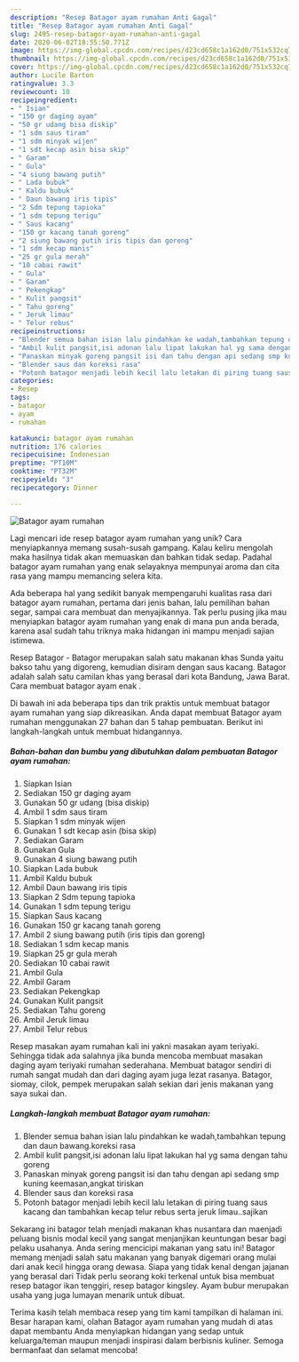 ```yaml
---
description: "Resep Batagor ayam rumahan Anti Gagal"
title: "Resep Batagor ayam rumahan Anti Gagal"
slug: 2495-resep-batagor-ayam-rumahan-anti-gagal
date: 2020-06-02T18:55:50.771Z
image: https://img-global.cpcdn.com/recipes/d23cd658c1a162d0/751x532cq70/batagor-ayam-rumahan-foto-resep-utama.jpg
thumbnail: https://img-global.cpcdn.com/recipes/d23cd658c1a162d0/751x532cq70/batagor-ayam-rumahan-foto-resep-utama.jpg
cover: https://img-global.cpcdn.com/recipes/d23cd658c1a162d0/751x532cq70/batagor-ayam-rumahan-foto-resep-utama.jpg
author: Lucile Barton
ratingvalue: 3.3
reviewcount: 10
recipeingredient:
- " Isian"
- "150 gr daging ayam"
- "50 gr udang bisa diskip"
- "1 sdm saus tiram"
- "1 sdm minyak wijen"
- "1 sdt kecap asin bisa skip"
- " Garam"
- " Gula"
- "4 siung bawang putih"
- " Lada bubuk"
- " Kaldu bubuk"
- " Daun bawang iris tipis"
- "2 Sdm tepung tapioka"
- "1 sdm tepung terigu"
- " Saus kacang"
- "150 gr kacang tanah goreng"
- "2 siung bawang putih iris tipis dan goreng"
- "1 sdm kecap manis"
- "25 gr gula merah"
- "10 cabai rawit"
- " Gula"
- " Garam"
- " Pekengkap"
- " Kulit pangsit"
- " Tahu goreng"
- " Jeruk limau"
- " Telur rebus"
recipeinstructions:
- "Blender semua bahan isian lalu pindahkan ke wadah,tambahkan tepung dan daun bawang.koreksi rasa"
- "Ambil kulit pangsit,isi adonan lalu lipat lakukan hal yg sama dengan tahu goreng"
- "Panaskan minyak goreng pangsit isi dan tahu dengan api sedang smp kuning keemasan,angkat tiriskan"
- "Blender saus dan koreksi rasa"
- "Potonh batagor menjadi lebih kecil lalu letakan di piring tuang saus kacang dan tambahkan kecap telur rebus serta jeruk limau..sajikan"
categories:
- Resep
tags:
- batagor
- ayam
- rumahan

katakunci: batagor ayam rumahan 
nutrition: 176 calories
recipecuisine: Indonesian
preptime: "PT10M"
cooktime: "PT32M"
recipeyield: "3"
recipecategory: Dinner

---
```



![Batagor ayam rumahan](https://img-global.cpcdn.com/recipes/d23cd658c1a162d0/751x532cq70/batagor-ayam-rumahan-foto-resep-utama.jpg)

Lagi mencari ide resep batagor ayam rumahan yang unik? Cara menyiapkannya memang susah-susah gampang. Kalau keliru mengolah maka hasilnya tidak akan memuaskan dan bahkan tidak sedap. Padahal batagor ayam rumahan yang enak selayaknya mempunyai aroma dan cita rasa yang mampu memancing selera kita.

Ada beberapa hal yang sedikit banyak mempengaruhi kualitas rasa dari batagor ayam rumahan, pertama dari jenis bahan, lalu pemilihan bahan segar, sampai cara membuat dan menyajikannya. Tak perlu pusing jika mau menyiapkan batagor ayam rumahan yang enak di mana pun anda berada, karena asal sudah tahu triknya maka hidangan ini mampu menjadi sajian istimewa.

Resep Batagor - Batagor merupakan salah satu makanan khas Sunda yaitu bakso tahu yang digoreng, kemudian disiram dengan saus kacang. Batagor adalah salah satu camilan khas yang berasal dari kota Bandung, Jawa Barat. Cara membuat batagor ayam enak .


Di bawah ini ada beberapa tips dan trik praktis untuk membuat batagor ayam rumahan yang siap dikreasikan. Anda dapat membuat Batagor ayam rumahan menggunakan 27 bahan dan 5 tahap pembuatan. Berikut ini langkah-langkah untuk membuat hidangannya.

<!--inarticleads1-->

##### Bahan-bahan dan bumbu yang dibutuhkan dalam pembuatan Batagor ayam rumahan:

1. Siapkan  Isian
1. Sediakan 150 gr daging ayam
1. Gunakan 50 gr udang (bisa diskip)
1. Ambil 1 sdm saus tiram
1. Siapkan 1 sdm minyak wijen
1. Gunakan 1 sdt kecap asin (bisa skip)
1. Sediakan  Garam
1. Gunakan  Gula
1. Gunakan 4 siung bawang putih
1. Siapkan  Lada bubuk
1. Ambil  Kaldu bubuk
1. Ambil  Daun bawang iris tipis
1. Siapkan 2 Sdm tepung tapioka
1. Gunakan 1 sdm tepung terigu
1. Siapkan  Saus kacang
1. Gunakan 150 gr kacang tanah goreng
1. Ambil 2 siung bawang putih (iris tipis dan goreng)
1. Sediakan 1 sdm kecap manis
1. Siapkan 25 gr gula merah
1. Sediakan 10 cabai rawit
1. Ambil  Gula
1. Ambil  Garam
1. Sediakan  Pekengkap
1. Gunakan  Kulit pangsit
1. Sediakan  Tahu goreng
1. Ambil  Jeruk limau
1. Ambil  Telur rebus


Resep masakan ayam rumahan kali ini yakni masakan ayam teriyaki. Sehingga tidak ada salahnya jika bunda mencoba membuat masakan daging ayam teriyaki rumahan sederahana. Membuat batagor sendiri di rumah sangat mudah dan dari daging ayam juga lezat rasanya. Batagor, siomay, cilok, pempek merupakan salah sekian dari jenis makanan yang saya sukai dan. 

<!--inarticleads2-->

##### Langkah-langkah membuat Batagor ayam rumahan:

1. Blender semua bahan isian lalu pindahkan ke wadah,tambahkan tepung dan daun bawang.koreksi rasa
1. Ambil kulit pangsit,isi adonan lalu lipat lakukan hal yg sama dengan tahu goreng
1. Panaskan minyak goreng pangsit isi dan tahu dengan api sedang smp kuning keemasan,angkat tiriskan
1. Blender saus dan koreksi rasa
1. Potonh batagor menjadi lebih kecil lalu letakan di piring tuang saus kacang dan tambahkan kecap telur rebus serta jeruk limau..sajikan


Sekarang ini batagor telah menjadi makanan khas nusantara dan maenjadi peluang bisnis modal kecil yang sangat menjanjikan keuntungan besar bagi pelaku usahanya. Anda sering mencicipi makanan yang satu ini! Batagor memang menjadi salah satu makanan yang banyak digemari orang mulai dari anak kecil hingga orang dewasa. Siapa yang tidak kenal dengan jajanan yang berasal dari Tidak perlu seorang koki terkenal untuk bisa membuat resep batagor ikan tenggiri, resep batagor kingsley. Ayam bubur merupakan usaha yang juga lumayan menarik untuk dibuat. 

Terima kasih telah membaca resep yang tim kami tampilkan di halaman ini. Besar harapan kami, olahan Batagor ayam rumahan yang mudah di atas dapat membantu Anda menyiapkan hidangan yang sedap untuk keluarga/teman maupun menjadi inspirasi dalam berbisnis kuliner. Semoga bermanfaat dan selamat mencoba!
